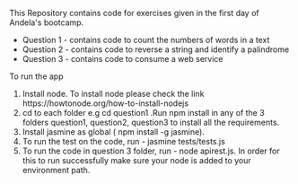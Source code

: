 <html>
	<head>
		<title>Read me file for Bootcamp self learning clinic</title>
	</head>
	<body>
		<p>
		This Repository contains code for exercises given in the first day of Andela's bootcamp.</p>
		<ul>
		<li> Question 1 - contains code to count the numbers of words in a text </li>
		<li> Question 2 - contains code to reverse a string and identify a palindrome </li>
		<li> Question 3 - contains code to consume a web service </li>
		</ul>
		To run the app
		<ol>
			<li> Install node. To install node please check the link https://howtonode.org/how-to-install-nodejs </li>
			<li> cd to each folder e.g cd question1 .Run npm install in any of the 3 folders question1, question2, question3 to install all the requirements. </li>
			<li> Install jasmine as global ( npm install -g jasmine). </li>
			<li> To run the test on the code, run - jasmine tests/tests.js </li>
			<li> To run the code in question 3 folder, run - node apirest.js. In order for this to run successfully make sure your node is added to your environment path.</li>
		</ol>
	</body>
 </html>